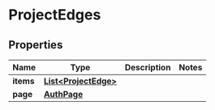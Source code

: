 

# ProjectEdges


## Properties

| Name | Type | Description | Notes |
|------------ | ------------- | ------------- | -------------|
|**items** | [**List&lt;ProjectEdge&gt;**](ProjectEdge.md) |  |  |
|**page** | [**AuthPage**](AuthPage.md) |  |  |



